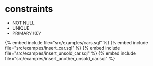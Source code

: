 # constraints


* NOT NULL
* UNIQUE
* PRIMARY KEY

{% embed include file="src/examples/cars.sql" %}
{% embed include file="src/examples/insert_car.sql" %}
{% embed include file="src/examples/insert_unsold_car.sql" %}
{% embed include file="src/examples/insert_another_unsold_car.sql" %}




